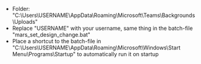<ul>
  <li>Folder: "C:\Users\USERNAME\AppData\Roaming\Microsoft\Teams\Backgrounds\Uploads"</li>
  <li>Replace "USERNAME" with your username, same thing in the batch-file "mars_set_design_change.bat"</li>
  <li>Place a shortcut to the batch-file in "C:\Users\USERNAME\AppData\Roaming\Microsoft\Windows\Start Menu\Programs\Startup" to automatically run it on startup</li>
</ul>
